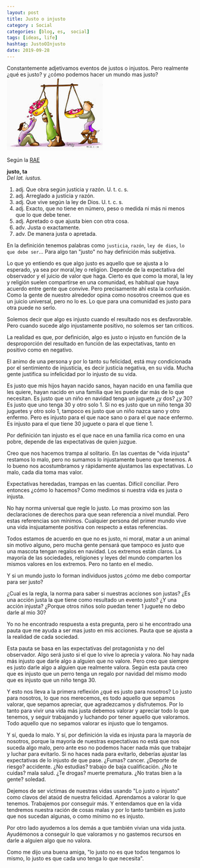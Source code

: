 ```yaml
---
layout: post
title: Justo o injusto
category : Social
categories: [blog, es,  social]
tags: [ideas, life]
hashtag: JustoOInjusto
date: 2019-09-28
---
```

Constantemente adjetivamos eventos de justos o injustos. Pero realmente ¿qué es justo? y ¿cómo podemos hacer un mundo mas justo?  
![JustoOInjusto](/images/JustoOInjusto-0.jpg)

Según la [RAE](https://dle.rae.es/?id=MfO65xY)

**justo, ta**  
_Del lat. iustus._

1. adj. Que obra según justicia y razón. U. t. c. s.
2. adj. Arreglado a justicia y razón.
3. adj. Que vive según la ley de Dios. U. t. c. s.
4. adj. Exacto, que no tiene en número, peso o medida ni más ni menos que lo que debe tener.
5. adj. Apretado o que ajusta bien con otra cosa.
6. adv. Justa o exactamente.
7. adv. De manera justa o apretada.

En la definición tenemos palabras como `justicia`, `razón`, `ley de dios`, `lo que debe ser`... Para algo tan "justo" no hay definición más subjetiva.

Lo que yo entiendo es que algo justo es aquello que se ajusta a lo esperado, ya sea por moral,ley o religion. Depende de la expectativa del observador y el juicio de valor que haga.
Cierto es que como la moral, la ley y religión suelen compartirse en una comunidad, es habitual que haya acuerdo entre gente que convive. Pero precisamente ahí esta la confusión. Como la gente de nuestro alrededor opina como nosotros creemos que es un juicio universal, pero no lo es. Lo que para una comunidad es justo para otra puede no serlo.

Solemos decir que algo es injusto cuando el resultado nos es desfavorable. Pero cuando sucede algo injustamente positivo, no solemos ser tan críticos.

La realidad es que, por definición, algo es justo o injusto en función de la desproporción del resultado en función de las expectativas, tanto en positivo como en negativo.

El animo de una persona y por lo tanto su felicidad, está muy condicionada por el sentimiento de injusticia, es decir justicia negativa, en su vida. Mucha gente justifica su infelicidad por lo injusto de su vida.

Es justo que mis hijos hayan nacido sanos, hayan nacido en una familia que les quiere, hayan nacido en una familia que les puede dar más de lo que necesitan. Es justo que un niño en navidad tenga un juguete ¿y dos? ¿y 30? Es justo que uno tenga 30 y otro solo 1. Si no es justo que un niño tenga 30 juguetes y otro solo 1, tampoco es justo que un niño nazca sano y otro enfermo. Pero es injusto para el que nace sano o para el que nace enfermo. Es injusto para el que tiene 30 juguete o para el que tiene 1.

Por definición tan injusto es el que nace en una familia rica como en una pobre, depende de las expectativas de quien juzgue. 

Creo que nos hacemos trampa al solitario. En las cuentas de "vida injusta" restamos lo malo, pero no sumamos lo injustamente bueno que tenemos. A lo bueno nos acostumbramos y rápidamente ajustamos las expectativas. Lo malo, cada dia toma mas valor.

Expectativas heredadas, trampas en las cuentas. Difícil conciliar. Pero entonces ¿cómo lo hacemos? Como medimos si nuestra vida es justa o injusta.

No hay norma universal que regle lo justo. Lo mas proximo son las declaraciones de derechos para que sean referencia a nivel mundial. Pero estas referencias son mínimos. Cualquier persona del primer mundo vive una vida insjuatamente positiva con respecto a estas referencias.

Todos estamos de acuerdo en que no es justo, ni moral, matar a un animal sin motivo alguno, pero mucha gente pensará que tampoco es justo que una mascota tengan regalos en navidad.
Los extremos están claros. La mayoría de las sociedades, religiones y leyes del mundo comparten los mismos valores en los extremos. Pero no tanto en el medio.

Y si un mundo justo lo forman individuos justos ¿cómo me debo comportar para ser justo?

¿Cual es la regla, la norma para saber si nuestras acciones son justas? ¿Es una acción justa la que tiene como resultado un evento justo? ¿Y una acción injusta? ¿Porque otros niños solo puedan tener 1 juguete no debo darle al mio 30?

Yo no he encontrado respuesta a esta pregunta, pero si he encontrado una pauta que me ayuda a ser mas justo en mis acciones. Pauta que se ajusta a la realidad de cada sociedad.

Esta pauta se basa en las expectativas del protagonista y no del observador. Algo será justo  si el que lo vive lo aprecia y valora. No hay nada más injusto que darle algo a alguien que no valore. Pero creo que siempre es justo darle algo a alguien que realmente valora. Según esta pauta creo que es injusto que un perro tenga un regalo por navidad del mismo modo que es injusto que un niño tenga 30.

Y esto nos lleva a la primera reflexión ¿qué es justo para nosotros? Lo justo para nosotros, lo que nos merecemos, es todo aquello que sepamos valorar, que sepamos apreciar, que agradezcamos y disfrutemos. Por lo tanto para vivir una vida más justa debemos valorar y apreciar todo lo que tenemos, y seguir trabajando y luchando por tener aquello que valoramos. Todo aquello que no sepamos valorar es injusto que lo tengamos.

Y sí, queda lo malo. Y sí, por definición la vida es injusta para la mayoría de nosotros, porque la mayoría de nuestras expectativas no está que nos suceda algo malo, pero ante eso no podemos hacer nada más que trabajar y luchar para evitarlo. Si no haces nada para evitarlo,  deberías ajustar las expectativas de lo injusto de que pase. ¿Fumas? cancer. ¿Deporte de riesgo? accidente. ¿No estudias? trabajo de baja cualificación. ¿No te cuidas? mala salud. ¿Te drogas? muerte prematura. ¿No tratas bien a la gente? soledad.

Dejemos de ser victimas de nuestras vidas usando "Lo justo o injusto" como clavos del ataúd de nuestra felicidad. Aprendamos a valorar lo que tenemos. Trabajemos por conseguir más. Y entendamos que en la vida tendremos nuestra ración de cosas malas y por lo tanto también es justo que nos sucedan algunas, o como mínimo no es injusto.

Por otro lado ayudemos a los demás a que también vivian una vida justa. Ayudémonos a conseguir lo que valoramos y no gastemos recursos en darle a alguien algo que no valora.

Como me dijo una buena amiga, "lo justo no es que todos tengamos lo mismo, lo justo es que cada uno tenga lo que necesita".
